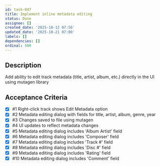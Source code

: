 ```yaml
---
id: task-047
title: Implement inline metadata editing
status: Done
assignee: []
created_date: '2025-10-12 07:56'
updated_date: '2025-10-21 07:00'
labels: []
dependencies: []
ordinal: 500
---
```


## Description

Add ability to edit track metadata (title, artist, album, etc.) directly in the UI using mutagen library

## Acceptance Criteria
<!-- AC:BEGIN -->
- [x] #1 Right-click track shows Edit Metadata option
- [x] #2 Metadata editing dialog with fields for title, artist, album, genre, year
- [x] #3 Changes saved to file using mutagen
- [x] #4 UI updates to reflect metadata changes
- [x] #5 Metadata editing dialog includes 'Album Artist' field
- [x] #6 Metadata editing dialog includes 'Composer' field
- [x] #7 Metadata editing dialog includes 'Track #' field
- [x] #8 Metadata editing dialog includes 'Disc #' field
- [x] #9 Metadata editing dialog includes 'Rating' field
- [x] #10 Metadata editing dialog includes 'Comment' field
<!-- AC:END -->
